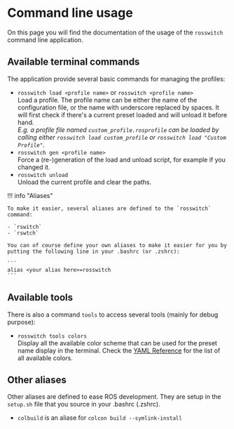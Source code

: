 # Command line usage

On this page you will find the documentation of the usage of the `rosswitch` command line application.

## Available terminal commands

The application provide several basic commands for managing the profiles:

- `rosswitch load <profile name>` or `rosswitch <profile name>`<br> Load a profile. The profile name can be either the name of the configuration file, or the name with underscore replaced by spaces. It will first check if there's a current preset loaded and will unload it before hand.<br> *E.g. a profile file named `custom_profile.rosprofile` can be loaded by calling either `rosswitch load custom_profile` or `rosswitch load "Custom Profile"`.*
- `rosswitch gen <profile name>` <br> Force a (re-)generation of the load and unload script, for example if you changed it.
- `rosswitch unload` <br> Unload the current profile and clear the paths.

!!! info "Aliases"

    To make it easier, several aliases are defined to the `rosswitch` command:
    
    - `rswitch`
    - `rswtch`
  
    You can of course define your own aliases to make it easier for you by putting the following line in your .bashrc (or .zshrc):

    ```
    alias <your alias here>=rosswitch
    ```

## Available tools

There is also a command `tools` to access several tools (mainly for debug purpose):

- `rosswitch tools colors` <br> Display all the available color scheme that can be used for the preset name display in the terminal. Check the [YAML Reference](../yaml/index.md#block-ros) for the list of all available colors.

## Other aliases

Other aliases are defined to ease ROS development. They are setup in the `setup.sh` file that you source in your .bashrc (.zshrc).

- `colbuild` is an aliase for `colcon build --symlink-install`